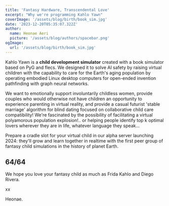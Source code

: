 ```yaml
---
title: 'Fantasy Hardware, Transcendental Love'
excerpt: "Why we're programming Kahlo Yawn"
coverImage: '/assets/blog/birth/book_sim.jpg'
date: '2023-12-20T05:35:07.322Z'
author:
  name: Heonae Aeri
  picture: '/assets/blog/authors/spacebar.png'
ogImage:
  url: '/assets/blog/birth/book_sim.jpg'
---
```

Kahlo Yawn is a **child development simulator** created with a book simulator based on PyG and flecs. We designed it to solve AI safety by raising virtual children with the capability to care for the Earth's aging population by operating embodied Linux desktop computers for open-ended invention pathfinding with graph neural networks.

We want to emotionally support involuntarily childless women, provide couples who would otherwise not have children an opportunity to experience parenting in virtual reality, and provide a casual futurist 'stable marriage' algorithm for blind dating focused on collaborative child care compatibility!
We're fascinated by the possibility of facilitating a virtual polyamorous population explosion!.. or helping people identify top k optimal lovers wherever they are in life, whatever language they speak...

Prepare a cradle slot for your virtual child in our alpha server launching 2024: they'll grow and learn together in realtime with the first peer group of fantasy child simulations in the history of planet Earth.

## 64/64

We hope you love your fantasy child as much as Frida Kahlo and Diego Rivera.

xx

Heonae.
